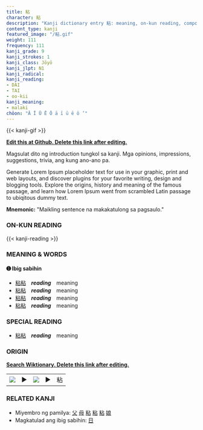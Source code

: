 ```yaml
---
title: 粘
character: 粘
description: "Kanji dictionary entry 粘: meaning, on-kun reading, compounds, origin, related kanji"
content_type: kanji
featured_image: "/粘.gif"
weight: 111
frequency: 111
kanji_grade: 9
kanji_strokes: 1
kanji_class: Jōyō
kanji_jlpt: N1
kanji_radical: 
kanji_reading: 
- DAI
- TAI
- oo-kii
kanji_meaning:
- malaki
chōon: "Ā Ī Ū Ē Ō ā ī ū ē ō ’"
---
```

[//]: # (Don't edit the line below. Kanji animated GIF code is automatically generated.)
{{< kanji-gif >}}

[//]: # (Edit below this line.)

**[Edit this at Github. Delete this link after editing.](https://github.com/tim0g/tim/tree/main/content/kanji/粘/index.md)**

Magsulat dito ng introduction tungkol sa kanji. Mga opinions, impressions, suggestions, trivia, ang kung ano-ano pa.

Generate Lorem Ipsum placeholder text for use in your graphic, print and web layouts, and discover plugins for your favorite writing, design and blogging tools. Explore the origins, history and meaning of the famous passage, and learn how Lorem Ipsum went from scrambled Latin passage to ubiqitous dummy text.
 
**Mnemonic:** "Maikling sentence na makakatulong sa pagsaulo."

### ON-KUN READING

[//]: # (Don't edit the line below. ON-KUN READING code is automatically generated.)
{{< kanji-reading >}}

### MEANING & WORDS

#### ➊ **Ibig sabihin**
  - [粘](../粘)[粘](../粘)　***reading***　meaning
  - [粘](../粘)[粘](../粘)　***reading***　meaning
  - [粘](../粘)[粘](../粘)　***reading***　meaning
  - [粘](../粘)[粘](../粘)　***reading***　meaning

### SPECIAL READING
  - [粘](../粘)[粘](../粘)　***reading***　meaning

### ORIGIN

**[Search Wiktionary. Delete this link after editing.](https://wiktionary.org/wiki/粘)**
<table class="kanji-table"><tr><td>
<img src="60px-粘-bronze.svg.png">
</td><td>▶</td><td>
<img src="60px-粘-oracle.svg.png">
</td><td>▶</td>
<td class="kanji-origin">粘</td>
</tr></table>

### RELATED KANJI
- Miyembro ng pamilya: [父](../父) [母](../母) [粘](../粘) [粘](../粘) [粘](../粘) [娘](../娘)
- Magkatulad ang ibig sabihin: [日](../日)
